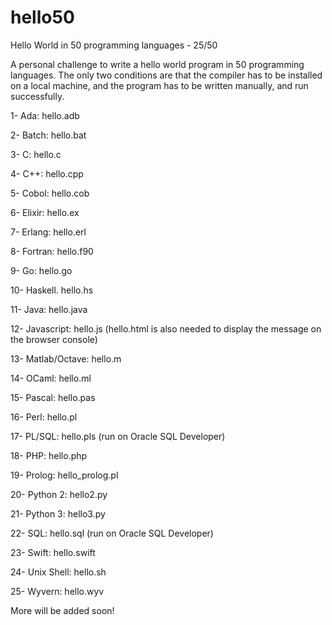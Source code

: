 # hello50
Hello World in 50 programming languages - 25/50

A personal challenge to write a hello world program in 50 programming languages. The only two conditions are that the compiler has to be installed on a local machine, and the program has to be written manually, and run successfully.

1- Ada: hello.adb

2- Batch: hello.bat

3- C: hello.c

4- C++: hello.cpp

5- Cobol: hello.cob

6- Elixir: hello.ex

7- Erlang: hello.erl

8- Fortran: hello.f90

9- Go: hello.go

10- Haskell. hello.hs

11- Java: hello.java

12- Javascript: hello.js (hello.html is also needed to display the message on the browser console)

13- Matlab/Octave: hello.m

14- OCaml: hello.ml

15- Pascal: hello.pas

16- Perl: hello.pl

17- PL/SQL: hello.pls (run on Oracle SQL Developer)

18- PHP: hello.php

19- Prolog: hello_prolog.pl

20- Python 2: hello2.py

21- Python 3: hello3.py

22- SQL: hello.sql (run on Oracle SQL Developer)

23- Swift: hello.swift

24- Unix Shell: hello.sh

25- Wyvern: hello.wyv

More will be added soon!
